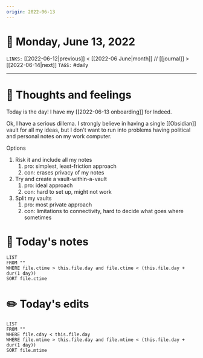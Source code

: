 ```yaml
---
origin: 2022-06-13
---
```

# 📅 Monday, June 13, 2022
`LINKS:` [[2022-06-12|previous]] < [[2022-06 June|month]] // [[journal]] > [[2022-06-14|next]] 
`TAGS:` #daily

---
# 💭 Thoughts and feelings
Today is the day! I have my [[2022-06-13 onboarding]] for Indeed.

Ok, I have a serious dillema. I strongly believe in having a single [[Obsidian]] vault for all my ideas, but I don't want to run into problems having political and personal notes on my work computer. 

Options
1. Risk it and include all my notes
	1. pro: simplest, least-friction approach 
	2. con: erases privacy of my notes
2. Try and create a vault-within-a-vault
	1. pro: ideal approach
	2. con: hard to set up, might not work
3. Split my vaults
	1. pro: most private approach
	2. con: limitations to connectivity, hard to decide what goes where sometimes

# 📝 Today's notes
```dataview
LIST 
FROM ""
WHERE file.ctime > this.file.day and file.ctime < (this.file.day + dur(1 day))
SORT file.ctime
```
# ✏️ Today's edits
```dataview
LIST
FROM ""
WHERE file.cday < this.file.day
WHERE file.mtime > this.file.day and file.mtime < (this.file.day + dur(1 day))
SORT file.mtime
```